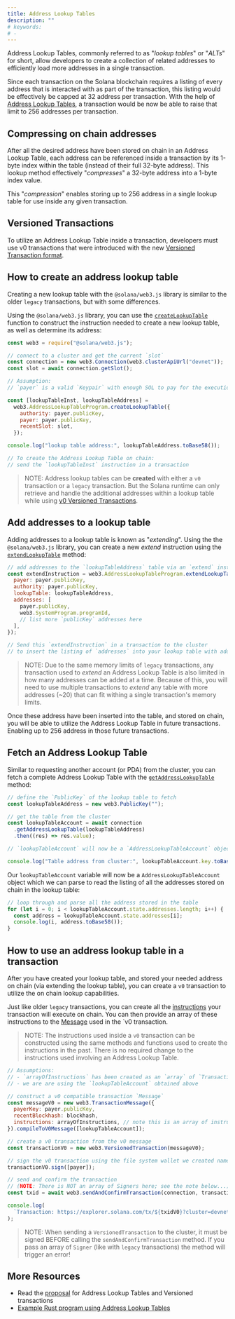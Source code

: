 ```yaml
---
title: Address Lookup Tables
description: ""
# keywords:
# -
---
```


Address Lookup Tables, commonly referred to as "_lookup tables_" or "_ALTs_" for short, allow developers to create a collection of related addresses to efficiently load more addresses in a single transaction.

Since each transaction on the Solana blockchain requires a listing of every address that is interacted with as part of the transaction, this listing would be effectively be capped at 32 address per transaction. With the help of [Address Lookup Tables](./lookup-tables.md), a transaction would be now be able to raise that limit to 256 addresses per transaction.

## Compressing on chain addresses

After all the desired address have been stored on chain in an Address Lookup Table, each address can be referenced inside a transaction by its 1-byte index within the table (instead of their full 32-byte address). This lookup method effectively "_compresses_" a 32-byte address into a 1-byte index value.

This "_compression_" enables storing up to 256 address in a single lookup table for use inside any given transaction.

## Versioned Transactions

To utilize an Address Lookup Table inside a transaction, developers must use v0 transactions that were introduced with the new [Versioned Transaction format](./versioned-transactions.md).

## How to create an address lookup table

Creating a new lookup table with the `@solana/web3.js` library is similar to the older `legacy` transactions, but with some differences.

Using the `@solana/web3.js` library, you can use the [`createLookupTable`](https://solana-labs.github.io/solana-web3.js/classes/AddressLookupTableProgram.html#createLookupTable) function to construct the instruction needed to create a new lookup table, as well as determine its address:

```js
const web3 = require("@solana/web3.js");

// connect to a cluster and get the current `slot`
const connection = new web3.Connection(web3.clusterApiUrl("devnet"));
const slot = await connection.getSlot();

// Assumption:
// `payer` is a valid `Keypair` with enough SOL to pay for the execution

const [lookupTableInst, lookupTableAddress] =
  web3.AddressLookupTableProgram.createLookupTable({
    authority: payer.publicKey,
    payer: payer.publicKey,
    recentSlot: slot,
  });

console.log("lookup table address:", lookupTableAddress.toBase58());

// To create the Address Lookup Table on chain:
// send the `lookupTableInst` instruction in a transaction
```

> NOTE:
> Address lookup tables can be **created** with either a `v0` transaction or a `legacy` transaction. But the Solana runtime can only retrieve and handle the additional addresses within a lookup table while using [v0 Versioned Transactions](./versioned-transactions.md#current-transaction-versions).

## Add addresses to a lookup table

Adding addresses to a lookup table is known as "_extending_". Using the the `@solana/web3.js` library, you can create a new _extend_ instruction using the [`extendLookupTable`](https://solana-labs.github.io/solana-web3.js/classes/AddressLookupTableProgram.html#extendLookupTable) method:

```js
// add addresses to the `lookupTableAddress` table via an `extend` instruction
const extendInstruction = web3.AddressLookupTableProgram.extendLookupTable({
  payer: payer.publicKey,
  authority: payer.publicKey,
  lookupTable: lookupTableAddress,
  addresses: [
    payer.publicKey,
    web3.SystemProgram.programId,
    // list more `publicKey` addresses here
  ],
});

// Send this `extendInstruction` in a transaction to the cluster
// to insert the listing of `addresses` into your lookup table with address `lookupTableAddress`
```

> NOTE:
> Due to the same memory limits of `legacy` transactions, any transaction used to _extend_ an Address Lookup Table is also limited in how many addresses can be added at a time. Because of this, you will need to use multiple transactions to _extend_ any table with more addresses (~20) that can fit withing a single transaction's memory limits.

Once these address have been inserted into the table, and stored on chain, you will be able to utilize the Address Lookup Table in future transactions. Enabling up to 256 address in those future transactions.

## Fetch an Address Lookup Table

Similar to requesting another account (or PDA) from the cluster, you can fetch a complete Address Lookup Table with the [`getAddressLookupTable`](https://solana-labs.github.io/solana-web3.js/classes/Connection.html#getAddressLookupTable) method:

```js
// define the `PublicKey` of the lookup table to fetch
const lookupTableAddress = new web3.PublicKey("");

// get the table from the cluster
const lookupTableAccount = await connection
  .getAddressLookupTable(lookupTableAddress)
  .then((res) => res.value);

// `lookupTableAccount` will now be a `AddressLookupTableAccount` object

console.log("Table address from cluster:", lookupTableAccount.key.toBase58());
```

Our `lookupTableAccount` variable will now be a `AddressLookupTableAccount` object which we can parse to read the listing of all the addresses stored on chain in the lookup table:

```js
// loop through and parse all the address stored in the table
for (let i = 0; i < lookupTableAccount.state.addresses.length; i++) {
  const address = lookupTableAccount.state.addresses[i];
  console.log(i, address.toBase58());
}
```

## How to use an address lookup table in a transaction

After you have created your lookup table, and stored your needed address on chain (via extending the lookup table), you can create a `v0` transaction to utilize the on chain lookup capabilities.

Just like older `legacy` transactions, you can create all the [instructions](./../terminology.md#instruction) your transaction will execute on chain. You can then provide an array of these instructions to the [Message](./../terminology.md#message) used in the `v0 transaction.

> NOTE:
> The instructions used inside a `v0` transaction can be constructed using the same methods and functions used to create the instructions in the past. There is no required change to the instructions used involving an Address Lookup Table.

```js
// Assumptions:
// - `arrayOfInstructions` has been created as an `array` of `TransactionInstruction`
// - we are are using the `lookupTableAccount` obtained above

// construct a v0 compatible transaction `Message`
const messageV0 = new web3.TransactionMessage({
  payerKey: payer.publicKey,
  recentBlockhash: blockhash,
  instructions: arrayOfInstructions, // note this is an array of instructions
}).compileToV0Message([lookupTableAccount]);

// create a v0 transaction from the v0 message
const transactionV0 = new web3.VersionedTransaction(messageV0);

// sign the v0 transaction using the file system wallet we created named `payer`
transactionV0.sign([payer]);

// send and confirm the transaction
// (NOTE: There is NOT an array of Signers here; see the note below...)
const txid = await web3.sendAndConfirmTransaction(connection, transactionV0);

console.log(
  `Transaction: https://explorer.solana.com/tx/${txidV0}?cluster=devnet`,
);
```

> NOTE:
> When sending a `VersionedTransaction` to the cluster, it must be signed BEFORE calling the
> `sendAndConfirmTransaction` method. If you pass an array of `Signer`
> (like with `legacy` transactions) the method will trigger an error!

## More Resources

- Read the [proposal](./../proposals/transactions-v2.md) for Address Lookup Tables and Versioned transactions
- [Example Rust program using Address Lookup Tables](https://github.com/TeamRaccoons/address-lookup-table-multi-swap)

